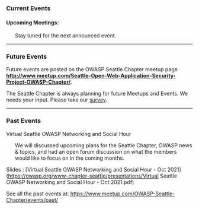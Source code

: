 ### Current Events  

#### Upcoming Meetings:  

<ul> <li style="list-style-type: none;">
Stay tuned for the next announced event.
</li> </ul>

---

### Future Events

Future events are posted on the OWASP Seattle Chapter meetup page.
**<http://www.meetup.com/Seattle-Open-Web-Application-Security-Project-OWASP-Chapter/>.**

The Seattle Chapter is always planning for future Meetups and Events. We needs your input. Please take our [survey](https://bit.ly/3yxqXQA).

---

### Past Events

Virtual Seattle OWASP Networking and Social Hour
<ul> <li style="list-style-type: none;">
We will discussed upcoming plans for the Seattle Chapter, OWASP news & topics, and had an open forum discussion on what the members would like to focus on in the coming months.
</li> </ul>

Slides : [Virtual Seattle OWASP Networking and Social Hour - Oct 2021](https://owasp.org/www-chapter-seattle/presentations/Virtual Seattle OWASP Networking and Social Hour - Oct 2021.pdf)

See all the past events at: https://www.meetup.com/OWASP-Seattle-Chapter/events/past/